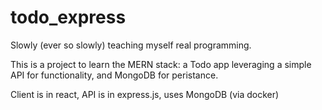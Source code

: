# todo_express


Slowly (ever so slowly) teaching myself real programming.

This is a project to learn the MERN stack: a Todo app leveraging a simple API for functionality, and MongoDB for peristance.

Client is in react, API is in express.js, uses MongoDB (via docker)